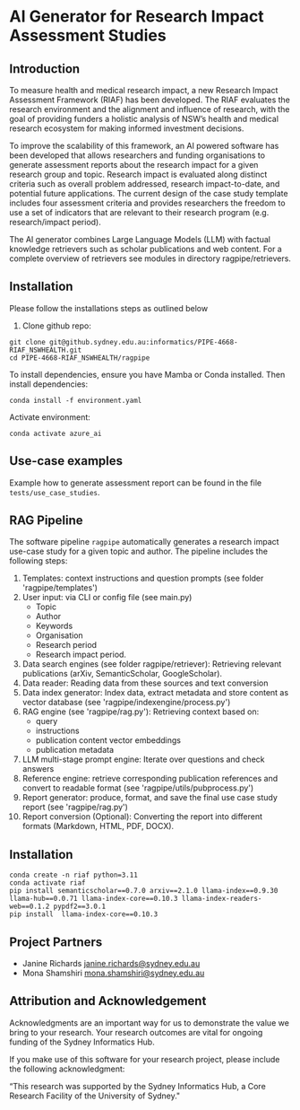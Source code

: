 # AI Generator for Research Impact Assessment Studies

## Introduction

To measure health and medical research impact, a new Research Impact Assessment Framework (RIAF) has been developed. The RIAF evaluates the research environment and the alignment and influence of research, with the goal of providing funders a holistic analysis of NSW’s health and medical research ecosystem for making informed investment decisions.

To improve the scalability of this framework, an AI powered software has been developed that allows researchers and funding organisations to generate assessment reports about the research impact for a given research group and topic. Research impact is evaluated along distinct criteria such as overall problem addressed, research impact-to-date, and potential future applications. The current design of the case study template includes four assessment criteria and provides researchers the freedom to use a set of indicators that are relevant to their research program (e.g. research/impact period). 

The AI generator combines Large Language Models (LLM) with factual knowledge retrievers such as scholar publications and web content. For a complete overview of retrievers see modules in directory ragpipe/retrievers.

## Installation

Please follow the installations steps as outlined below

1) Clone github repo:
```shell
git clone git@github.sydney.edu.au:informatics/PIPE-4668-RIAF_NSWHEALTH.git
cd PIPE-4668-RIAF_NSWHEALTH/ragpipe
```

To install dependencies, ensure you have Mamba or Conda installed. Then install dependencies:

```shell
conda install -f environment.yaml
```

Activate environment:

```shell
conda activate azure_ai
```


## Use-case examples

Example how to generate assessment report can be found in the file `tests/use_case_studies`.


## RAG Pipeline

The software pipeline `ragpipe` automatically generates a research impact use-case study for a given topic and author. The pipeline includes the following steps:

1. Templates: context instructions and question prompts (see folder 'ragpipe/templates')
2. User input: via CLI or config file (see main.py)
    - Topic
    - Author
    - Keywords
    - Organisation
    - Research period
    - Research impact period.
3. Data search engines (see folder ragpipe/retriever): Retrieving relevant publications (arXiv, SemanticScholar, GoogleScholar).
4. Data reader: Reading data from these sources and text conversion
5. Data index generator: Index data, extract metadata and store content as vector database (see 'ragpipe/indexengine/process.py')
6. RAG engine (see 'ragpipe/rag.py'): Retrieving context based on:
    - query
    - instructions
    - publication content vector embeddings
    - publication metadata
7. LLM multi-stage prompt engine: Iterate over questions and check answers
8. Reference engine: retrieve corresponding publication references and convert to readable format  (see 'ragpipe/utils/pubprocess.py')
9. Report generator: produce, format, and save the final use case study report (see 'ragpipe/rag.py')
10. Report conversion (Optional): Converting the report into different formats (Markdown, HTML, PDF, DOCX).

## Installation
```
conda create -n riaf python=3.11
conda activate riaf
pip install semanticscholar==0.7.0 arxiv==2.1.0 llama-index==0.9.30 llama-hub==0.0.71 llama-index-core==0.10.3 llama-index-readers-web==0.1.2 pypdf2==3.0.1
pip install  llama-index-core==0.10.3
```

## Project Partners

- Janine Richards <janine.richards@sydney.edu.au>
- Mona Shamshiri <mona.shamshiri@sydney.edu.au>


## Attribution and Acknowledgement

Acknowledgments are an important way for us to demonstrate the value we bring to your research. Your research outcomes are vital for ongoing funding of the Sydney Informatics Hub.

If you make use of this software for your research project, please include the following acknowledgment:

“This research was supported by the Sydney Informatics Hub, a Core Research Facility of the University of Sydney."